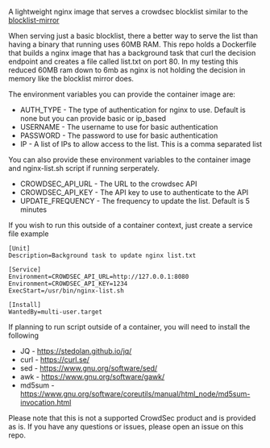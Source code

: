 A lightweight nginx image that serves a crowdsec blocklist similar to the [blocklist-mirror](https://github.com/crowdsecurity/cs-blocklist-mirror)

When serving just a basic blocklist, there a better way to serve the list than having a binary that running uses 60MB RAM. This repo holds a Dockerfile that builds a nginx image that has a background task that curl the decision endpoint and creates a file called list.txt on port 80. In my testing this reduced 60MB ram down to 6mb as nginx is not holding the decision in memory like the blocklist mirror does.

The environment variables you can provide the container image are:

* AUTH_TYPE - The type of authentication for nginx to use. Default is none but you can provide basic or ip_based
* USERNAME - The username to use for basic authentication
* PASSWORD - The password to use for basic authentication
* IP - A list of IPs to allow access to the list. This is a comma separated list

You can also provide these environment variables to the container image and nginx-list.sh script if running serperately.

* CROWDSEC_API_URL - The URL to the crowdsec API
* CROWDSEC_API_KEY - The API key to use to authenticate to the API
* UPDATE_FREQUENCY - The frequency to update the list. Default is 5 minutes

If you wish to run this outside of a container context, just create a service file example

```
[Unit]
Description=Background task to update nginx list.txt

[Service]
Environment=CROWDSEC_API_URL=http://127.0.0.1:8080
Environment=CROWDSEC_API_KEY=1234
ExecStart=/usr/bin/nginx-list.sh

[Install]
WantedBy=multi-user.target
```

If planning to run script outside of a container, you will need to install the following
* JQ - https://stedolan.github.io/jq/
* curl - https://curl.se/
* sed - https://www.gnu.org/software/sed/
* awk - https://www.gnu.org/software/gawk/
* md5sum - https://www.gnu.org/software/coreutils/manual/html_node/md5sum-invocation.html

Please note that this is not a supported CrowdSec product and is provided as is. If you have any questions or issues, please open an issue on this repo.